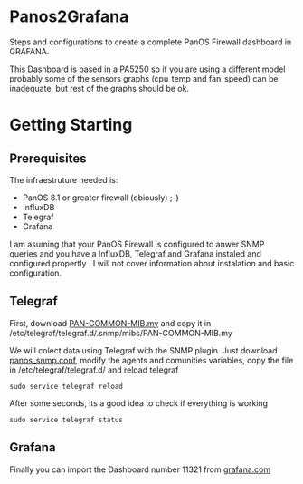 # Panos2Grafana
Steps and configurations to create a complete PanOS Firewall dashboard in GRAFANA.

This Dashboard is based in a PA5250 so if you are using a different model probably some of the sensors graphs (cpu_temp and fan_speed) can be inadequate, but rest of the graphs should be ok.

# Getting Starting

## Prerequisites
The infraestruture needed is:
- PanOS 8.1 or greater firewall (obiously) ;-)
- InfluxDB
- Telegraf
- Grafana

I am asuming that your PanOS Firewall is configured to anwer SNMP queries and you have a InfluxDB, Telegraf and Grafana instaled and configured propertly . I will not cover information about instalation and basic configuration.

## Telegraf
First, download [PAN-COMMON-MIB.my](https://github.com/vbarahona/Panos2Grafana/raw/master/PAN-COMMON-MIB.my)  and copy it in /etc/telegraf/telegraf.d/.snmp/mibs/PAN-COMMON-MIB.my

We will colect data using Telegraf with the SNMP plugin. Just download [panos_snmp.conf](https://github.com/vbarahona/Panos2Grafana/raw/master/panos_snmp.conf), modify the agents and comunities variables, copy the file in /etc/telegraf/telegraf.d/ and reload telegraf
```
sudo service telegraf reload
```
After some seconds, its a good idea to check if everything is working
```
sudo service telegraf status
```
## Grafana
Finally you can import the Dashboard number 11321 from [grafana.com](https://grafana.com/dashboards/11321)
